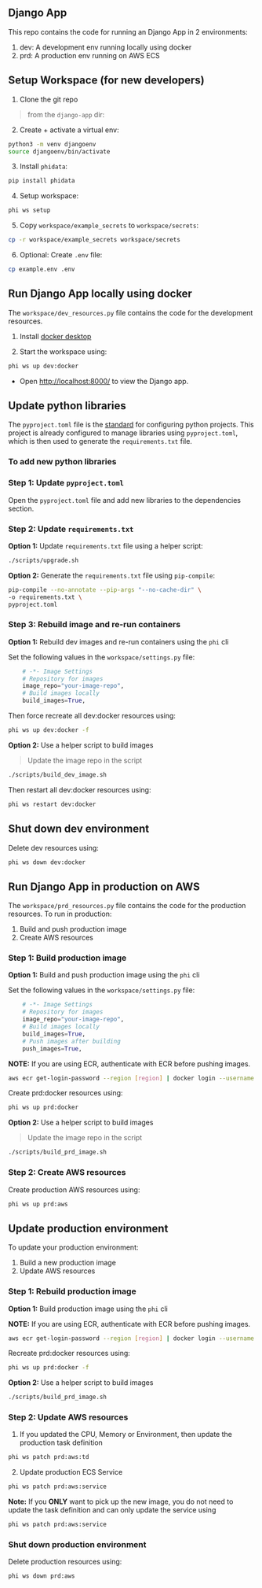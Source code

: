 ## Django App

This repo contains the code for running an Django App in 2 environments:

1. dev: A development env running locally using docker
2. prd: A production env running on AWS ECS

## Setup Workspace (for new developers)

1. Clone the git repo

> from the `django-app` dir:

2. Create + activate a virtual env:

```sh
python3 -m venv djangoenv
source djangoenv/bin/activate
```

3. Install `phidata`:

```sh
pip install phidata
```

4. Setup workspace:

```sh
phi ws setup
```

5. Copy `workspace/example_secrets` to `workspace/secrets`:

```sh
cp -r workspace/example_secrets workspace/secrets
```

6. Optional: Create `.env` file:

```sh
cp example.env .env
```

## Run Django App locally using docker

The `workspace/dev_resources.py` file contains the code for the development resources.

1. Install [docker desktop](https://www.docker.com/products/docker-desktop)

2. Start the workspace using:

```sh
phi ws up dev:docker
```

- Open [http://localhost:8000/](http://localhost:8000/) to view the Django app.

## Update python libraries

The `pyproject.toml` file is the [standard](https://peps.python.org/pep-0621/) for configuring python projects. This project is already configured to manage libraries using `pyproject.toml`, which is then used to generate the `requirements.txt` file.

### To add new python libraries

### Step 1: Update `pyproject.toml`

Open the `pyproject.toml` file and add new libraries to the dependencies section.

### Step 2: Update `requirements.txt`

**Option 1:** Update `requirements.txt` file using a helper script:

```sh
./scripts/upgrade.sh
```

**Option 2:** Generate the `requirements.txt` file using `pip-compile`:

```sh
pip-compile --no-annotate --pip-args "--no-cache-dir" \
-o requirements.txt \
pyproject.toml
```

### Step 3: Rebuild image and re-run containers

**Option 1:** Rebuild dev images and re-run containers using the `phi` cli

Set the following values in the `workspace/settings.py` file:

```python
    # -*- Image Settings
    # Repository for images
    image_repo="your-image-repo",
    # Build images locally
    build_images=True,
```

Then force recreate all dev:docker resources using:

```sh
phi ws up dev:docker -f
```

**Option 2:** Use a helper script to build images

> Update the image repo in the script

```sh
./scripts/build_dev_image.sh
```

Then restart all dev:docker resources using:

```sh
phi ws restart dev:docker
```

## Shut down dev environment

Delete dev resources using:

```sh
phi ws down dev:docker
```

## Run Django App in production on AWS

The `workspace/prd_resources.py` file contains the code for the production resources. To run in production:

1. Build and push production image
2. Create AWS resources

### Step 1: Build production image

**Option 1:** Build and push production image using the `phi` cli

Set the following values in the `workspace/settings.py` file:

```python
    # -*- Image Settings
    # Repository for images
    image_repo="your-image-repo",
    # Build images locally
    build_images=True,
    # Push images after building
    push_images=True,
```

**NOTE:** If you are using ECR, authenticate with ECR before pushing images.

```sh
aws ecr get-login-password --region [region] | docker login --username AWS --password-stdin [account].dkr.ecr.[region].amazonaws.com
```

Create prd:docker resources using:

```sh
phi ws up prd:docker
```

**Option 2:** Use a helper script to build images

> Update the image repo in the script

```sh
./scripts/build_prd_image.sh
```

### Step 2: Create AWS resources

Create production AWS resources using:

```sh
phi ws up prd:aws
```

## Update production environment

To update your production environment:

1. Build a new production image
2. Update AWS resources

### Step 1: Rebuild production image

**Option 1:** Build production image using the `phi` cli

**NOTE:** If you are using ECR, authenticate with ECR before pushing images.

```sh
aws ecr get-login-password --region [region] | docker login --username AWS --password-stdin [account].dkr.ecr.[region].amazonaws.com
```

Recreate prd:docker resources using:

```sh
phi ws up prd:docker -f
```

**Option 2:** Use a helper script to build images

```sh
./scripts/build_prd_image.sh
```

### Step 2: Update AWS resources

1. If you updated the CPU, Memory or Environment, then update the production task definition

```sh
phi ws patch prd:aws:td
```

2. Update production ECS Service

```sh
phi ws patch prd:aws:service
```

**Note:** If you **ONLY** want to pick up the new image, you do not need to update the task definition and can only update the service using

```sh
phi ws patch prd:aws:service
```

### Shut down production environment

Delete production resources using:

```sh
phi ws down prd:aws
```

